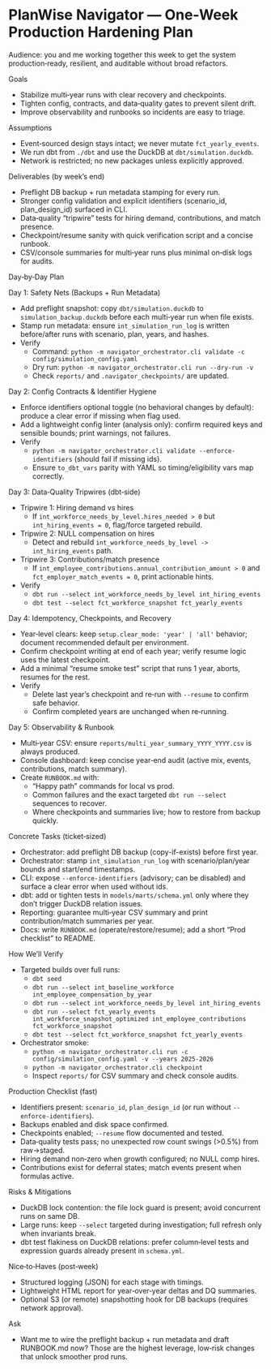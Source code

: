 # PlanWise Navigator — One-Week Production Hardening Plan

Audience: you and me working together this week to get the system production‑ready, resilient, and auditable without broad refactors.

Goals
- Stabilize multi‑year runs with clear recovery and checkpoints.
- Tighten config, contracts, and data‑quality gates to prevent silent drift.
- Improve observability and runbooks so incidents are easy to triage.

Assumptions
- Event‑sourced design stays intact; we never mutate `fct_yearly_events`.
- We run dbt from `./dbt` and use the DuckDB at `dbt/simulation.duckdb`.
- Network is restricted; no new packages unless explicitly approved.

Deliverables (by week’s end)
- Preflight DB backup + run metadata stamping for every run.
- Stronger config validation and explicit identifiers (scenario_id, plan_design_id) surfaced in CLI.
- Data‑quality “tripwire” tests for hiring demand, contributions, and match presence.
- Checkpoint/resume sanity with quick verification script and a concise runbook.
- CSV/console summaries for multi‑year runs plus minimal on‑disk logs for audits.

Day‑by‑Day Plan

Day 1: Safety Nets (Backups + Run Metadata)
- Add preflight snapshot: copy `dbt/simulation.duckdb` to `simulation_backup.duckdb` before each multi‑year run when file exists.
- Stamp run metadata: ensure `int_simulation_run_log` is written before/after runs with scenario, plan, years, and hashes.
- Verify
  - Command: `python -m navigator_orchestrator.cli validate -c config/simulation_config.yaml`
  - Dry run: `python -m navigator_orchestrator.cli run --dry-run -v`
  - Check `reports/` and `.navigator_checkpoints/` are updated.

Day 2: Config Contracts & Identifier Hygiene
- Enforce identifiers optional toggle (no behavioral changes by default): produce a clear error if missing when flag used.
- Add a lightweight config linter (analysis only): confirm required keys and sensible bounds; print warnings, not failures.
- Verify
  - `python -m navigator_orchestrator.cli validate --enforce-identifiers` (should fail if missing ids).
  - Ensure `to_dbt_vars` parity with YAML so timing/eligibility vars map correctly.

Day 3: Data‑Quality Tripwires (dbt‑side)
- Tripwire 1: Hiring demand vs hires
  - If `int_workforce_needs_by_level.hires_needed > 0` but `int_hiring_events = 0`, flag/force targeted rebuild.
- Tripwire 2: NULL compensation on hires
  - Detect and rebuild `int_workforce_needs_by_level -> int_hiring_events` path.
- Tripwire 3: Contributions/match presence
  - If `int_employee_contributions.annual_contribution_amount > 0` and `fct_employer_match_events = 0`, print actionable hints.
- Verify
  - `dbt run --select int_workforce_needs_by_level int_hiring_events`
  - `dbt test --select fct_workforce_snapshot fct_yearly_events`

Day 4: Idempotency, Checkpoints, and Recovery
- Year‑level clears: keep `setup.clear_mode: 'year' | 'all'` behavior; document recommended default per environment.
- Confirm checkpoint writing at end of each year; verify resume logic uses the latest checkpoint.
- Add a minimal “resume smoke test” script that runs 1 year, aborts, resumes for the rest.
- Verify
  - Delete last year’s checkpoint and re‑run with `--resume` to confirm safe behavior.
  - Confirm completed years are unchanged when re‑running.

Day 5: Observability & Runbook
- Multi‑year CSV: ensure `reports/multi_year_summary_YYYY_YYYY.csv` is always produced.
- Console dashboard: keep concise year‑end audit (active mix, events, contributions, match summary).
- Create `RUNBOOK.md` with:
  - “Happy path” commands for local vs prod.
  - Common failures and the exact targeted `dbt run --select` sequences to recover.
  - Where checkpoints and summaries live; how to restore from backup quickly.

Concrete Tasks (ticket‑sized)
- Orchestrator: add preflight DB backup (copy-if-exists) before first year.
- Orchestrator: stamp `int_simulation_run_log` with scenario/plan/year bounds and start/end timestamps.
- CLI: expose `--enforce-identifiers` (advisory; can be disabled) and surface a clear error when used without ids.
- dbt: add or tighten tests in `models/marts/schema.yml` only where they don’t trigger DuckDB relation issues.
- Reporting: guarantee multi‑year CSV summary and print contribution/match summaries per year.
- Docs: write `RUNBOOK.md` (operate/restore/resume); add a short “Prod checklist” to README.

How We’ll Verify
- Targeted builds over full runs:
  - `dbt seed`
  - `dbt run --select int_baseline_workforce int_employee_compensation_by_year`
  - `dbt run --select int_workforce_needs_by_level int_hiring_events`
  - `dbt run --select fct_yearly_events int_workforce_snapshot_optimized int_employee_contributions fct_workforce_snapshot`
  - `dbt test --select fct_workforce_snapshot fct_yearly_events`
- Orchestrator smoke:
  - `python -m navigator_orchestrator.cli run -c config/simulation_config.yaml -v --years 2025-2026`
  - `python -m navigator_orchestrator.cli checkpoint`
  - Inspect `reports/` for CSV summary and check console audits.

Production Checklist (fast)
- Identifiers present: `scenario_id`, `plan_design_id` (or run without `--enforce-identifiers`).
- Backups enabled and disk space confirmed.
- Checkpoints enabled; `--resume` flow documented and tested.
- Data‑quality tests pass; no unexpected row count swings (>0.5%) from raw→staged.
- Hiring demand non‑zero when growth configured; no NULL comp hires.
- Contributions exist for deferral states; match events present when formulas active.

Risks & Mitigations
- DuckDB lock contention: the file lock guard is present; avoid concurrent runs on same DB.
- Large runs: keep `--select` targeted during investigation; full refresh only when invariants break.
- dbt test flakiness on DuckDB relations: prefer column‑level tests and expression guards already present in `schema.yml`.

Nice‑to‑Haves (post‑week)
- Structured logging (JSON) for each stage with timings.
- Lightweight HTML report for year‑over‑year deltas and DQ summaries.
- Optional S3 (or remote) snapshotting hook for DB backups (requires network approval).

Ask
- Want me to wire the preflight backup + run metadata and draft RUNBOOK.md now? Those are the highest leverage, low‑risk changes that unlock smoother prod runs.
